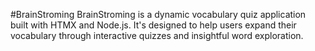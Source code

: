 #BrainStroming
BrainStroming is a dynamic vocabulary quiz application built with HTMX and Node.js. It's designed to help users expand their vocabulary through interactive quizzes and insightful word exploration.

